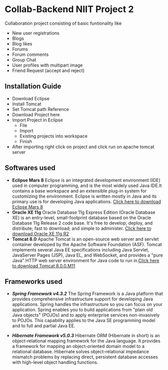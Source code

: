 # Collab-Backend NIIT Project 2
Collaboration project consisting of basic funtionality like
 - New user registrations
 - Blogs
 - Blog likes
 - Forums
 - Forum comments
 - Group Chat
 - User profiles with multipart image 
 - Friend Request (accept and reject)

## Installation Guide
 
-  Download Eclipse
-  Install Tomcat
- Set Tomcat path Reference
- Download Project here
- Import Project in Eclipse
   - File
   - Import
   - Existing projects into workspace
   - Finish
- After importing right click on project and click run on apache tomcat server

## Softwares used

 - **Eclipse Mars 8** Eclipse is an integrated development environment (IDE) used in computer programming, and is the most widely used Java IDE.It contains a base workspace and an extensible plug-in system for customizing the environment. Eclipse is written mostly in Java and its primary use is for developing Java applications. [Click here to download Eclipse Mars 8]
 - **Oracle XE 11g**
	Oracle Database 11g Express Edition (Oracle Database XE) is an entry-level, small-footprint database based on the Oracle Database 11g Release 2 code base. It's free to develop, deploy, and distribute; fast to download; and simple to administer. [Click here to download Oracle XE 11g R2]
 - **Tomcat 8.0** Apache Tomcat is an open-source web server and servlet container developed by the Apache Software Foundation (ASF). Tomcat implements several Java EE specifications including Java Servlet, JavaServer Pages (JSP), Java EL, and WebSocket, and provides a "pure Java" HTTP web server environment for Java code to run in.[Click here to download Tomcat 8.0.0.M11]

## Frameworks used

 - ***Spring Framework v4.3.2***  The Spring Framework is a Java platform that provides comprehensive infrastructure support for developing Java applications. Spring handles the infrastructure so you can focus on your application. 
 Spring enables you to build applications from "plain old Java objects" (POJOs) and to apply enterprise services non-invasively to POJOs. This capability applies to the Java SE programming model and to full and partial Java EE.
 
 - ***Hibernate Framework v5.0.3***   Hibernate ORM (Hibernate in short) is an object-relational mapping framework for the Java language. It provides a framework for mapping an object-oriented domain model to a relational database. Hibernate solves object-relational impedance mismatch problems by replacing direct, persistent database accesses with high-level object handling functions.
 
 [Click here to download Eclipse Mars 8]: <http://www.eclipse.org/downloads/download.php?file=/technology/epp/downloads/release/mars/R/eclipse-jee-mars-R-win32-x86_64.zip>
 [Click here to download Oracle XE 11g R2]: <http://download.oracle.com/otn/nt/oracle11g/xe/OracleXE112_Win64.zip>
 [Click here to download Tomcat 8.0.0.M11]: <http://redrockdigimark.com/apachemirror/tomcat/tomcat-8/v8.0.0.M11/bin/apache-tomcat-8.0.0.M11-windows-x64.zip>
